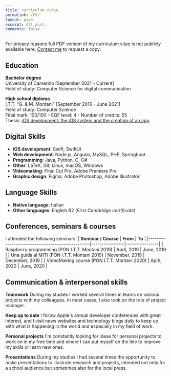 ```yaml
---
title: curriculum vitae
permalink: /CV/
layout: page
excerpt: All post.
comments: false
---
```


For privacy reasons full PDF version of my curriculum vitae is not publicly available here. [Contact me](mailto:alessiorubicini16@icloud.com) to request a copy.

## Education

**Bachelor degree**<br>
University of Camerino [September 2021 – Current]<br>
Field of study: Computer Science for digital communication<br>

**High school diploma**<br>
I.T.T. “G. & M. Montani”  [September 2016 – June 2021]<br>
Field of study: Computer Science<br>
Final mark: 100/100 – EQF level: 4 - Number of credits: 55<br>
Thesis: [iOS development: the iOS system and the creation of an app](https://drive.google.com/file/d/197nPT6MwFeuIL1SBIBO4gKgBvfjlFrwj/view?usp=sharing)

## Digital Skills
- **iOS development**: Swift, SwiftUI
- **Web development**: Node.js, Angular, MySQL, PHP, Springboot
- **Programming**: Java, Python, C, C#
- **Other**: LaTeX, Git, Linux, macOS, Windows
- **Videomaking**: Final Cut Pro, Adobe Premiere Pro
- **Graphic design**: Figma, Adobe Photoshop, Adobe Illustrator

## Language Skills
- **Native language**: Italian
- **Other languages**: English B2 (*First Cambridge certificate*)

## Conferences, seminars & courses
I attended the following seminars:
| **Seminar / Course**                            | **From**       | **To**         |
|-------------------------------------------------|----------------|----------------|
| Raspberry programming (PON I.T.T. Montani 2019) | April, 2019    | June, 2019     |
| Una guida al MITI (PON I.T.T. Montani 2019)     | November, 2019 | December, 2019 |
| VideoMaking course (PON I.T.T. Montani 2020)    | April, 2020    | June, 2020     |

## Communication & interpersonal skills
**Teamwork** During my studies I worked several times in teams on various projects with my colleagues. In most cases, I also took on the role of project manager.

**Keep up to date** I follow Apple's annual developer conferences with great interest, and I visit news websites and technology blogs daily to keep up with what is happening in the world and especially in my field of work.

**Personal projects** I'm constantly looking for ideas for personal projects to work on in my free time and where I can put myself on the line to improve my skills or learn new ones.

**Presentations** During my studies I had several times the opportunity to make presentations to illustrate research and projects, intended not only for a school audience but sometimes also for the local press.